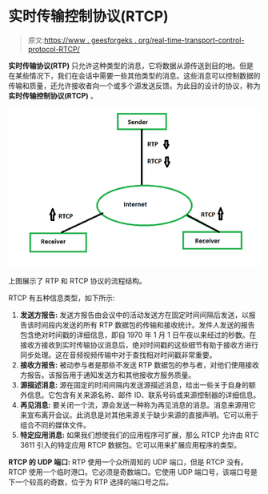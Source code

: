 # 实时传输控制协议(RTCP)

> 原文:[https://www . geesforgeks . org/real-time-transport-control-protocol-RTCP/](https://www.geeksforgeeks.org/real-time-transport-control-protocol-rtcp/)

**实时传输协议(RTP)** 只允许这种类型的消息，它将数据从源传送到目的地。但是在某些情况下，我们在会话中需要一些其他类型的消息。这些消息可以控制数据的传输和质量，还允许接收者向一个或多个源发送反馈。为此目的设计的协议，称为**实时传输控制协议(RTCP)** 。

![](img/c27b62b4c1d87f4f11fdc6aaf7dd28cb.png)

上图展示了 RTP 和 RTCP 协议的流程结构。

RTCP 有五种信息类型，如下所示:

1.  **发送方报告:**
    发送方报告由会议中的活动发送方在固定时间间隔后发送，以报告该时间段内发送的所有 RTP 数据包的传输和接收统计。发件人发送的报告包含绝对时间戳的详细信息，即自 1970 年 1 月 1 日午夜以来经过的秒数。在接收方接收到实时传输协议消息后，绝对时间戳的这些细节有助于接收方进行同步处理。这在音频视频传输中对于查找相对时间戳非常重要。
2.  **接收方报告:**
    被动参与者是那些不发送 RTP 数据包的参与者，对他们使用接收方报告。该报告用于通知发送方和其他接收方服务质量。
3.  **源描述消息:**
    源在固定的时间间隔内发送源描述消息，给出一些关于自身的额外信息。它包含有关来源名称、邮件 ID、联系号码或来源控制器的详细信息。
4.  **再见消息:**
    要关闭一个流，源会发送一种称为再见消息的消息。消息来源用它来宣布离开会议。此消息是对其他来源关于缺少来源的直接声明。它可以用于组合不同的媒体文件。
5.  **特定应用消息:**
    如果我们想使我们的应用程序可扩展，那么 RTCP 允许由 RTC 3611 引入的特定应用 RTCP 数据包。它可以用来扩展应用程序的类型。

**RTCP 的 UDP 端口:**
RTP 使用一个众所周知的 UDP 端口，但是 RTCP 没有。RTCP 使用一个临时港口。它必须是奇数端口。它使用 UDP 端口号，该端口号是下一个较高的奇数，位于为 RTP 选择的端口号之后。